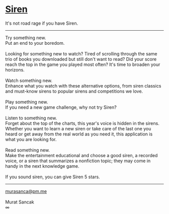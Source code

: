 # <a href="https://play.google.com/store/apps/details?id=com.murasanca.Siren" target="_blank">Siren</a>
It's not road rage if you have Siren.
<hr>
Try something new.
<br>
Put an end to your boredom.
<br><br>
Looking for something new to watch? Tired of scrolling through the same trio of books you downloaded but still don't want to read? Did your score reach the top in the game you played most often? It's time to broaden your horizons.
<br><br>
Watch something new.
<br>
Enhance what you watch with these alternative options, from siren classics and must-know sirens to popular sirens and competitions we love.
<br><br>
Play something new.
<br>
If you need a new game challenge, why not try Siren?
<br><br>
Listen to something new.
<br>
Forget about the top of the charts, this year's voice is hidden in the sirens. Whether you want to learn a new siren or take care of the last one you heard or get away from the real world as you need it, this application is what you are looking for.
<br><br>
Read something new.
<br>
Make the entertainment educational and choose a good siren, a recorded voice, or a siren that summarizes a nonfiction topic; they may come in handy in the next knowledge game.
<br><br>
If you sound siren, you can give Siren 5 stars.
<hr>
<a href="mailto:murasanca@pm.me" target="_blank">murasanca@pm.me</a>
<br><br>
Murat Sancak
<br>
∞

